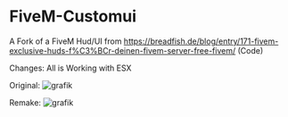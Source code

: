 # FiveM-Customui
A Fork of a FiveM Hud/UI from https://breadfish.de/blog/entry/171-fivem-exclusive-huds-f%C3%BCr-deinen-fivem-server-free-fivem/ (Code)

Changes: All is Working with ESX

Original:
![grafik](https://user-images.githubusercontent.com/77273892/180739278-ffe9c389-92c9-49e3-a45f-93af925e89ce.png)

Remake:
![grafik](https://user-images.githubusercontent.com/77273892/180739514-7b6793fe-591b-4413-ac4c-57fc5eeccf4e.png)
